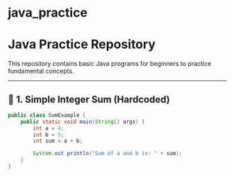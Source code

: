 ﻿# java_practice
# Java Practice Repository

This repository contains basic Java programs for beginners to practice fundamental concepts.

---

## 🔢 1. Simple Integer Sum (Hardcoded)

```java
public class SumExample {
    public static void main(String[] args) {
        int a = 4;
        int b = 5;
        int sum = a + b;

        System.out.println("Sum of a and b is: " + sum);
    }
}
